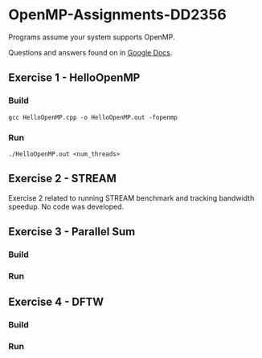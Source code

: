 # OpenMP-Assignments-DD2356

Programs assume your system supports OpenMP.

Questions and answers found on in [Google Docs](https://docs.google.com/document/d/1FMxgF0iNZ_2GWpm6JD9HD5PVGMx_ttCodM93w1tB8Ac/edit?usp=sharing).

## Exercise 1 - HelloOpenMP
### Build
```
gcc HelloOpenMP.cpp -o HelloOpenMP.out -fopenmp
```
### Run 
```
./HelloOpenMP.out <num_threads> 
```

## Exercise 2 - STREAM
Exercise 2 related to running STREAM benchmark and tracking bandwidth speedup. No code was developed.

## Exercise 3 - Parallel Sum
### Build

### Run

## Exercise 4 - DFTW
### Build

### Run
